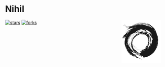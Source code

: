 # Nihil

<img src="./assets/icon.png" alt="Nihil icon" align=right width=128px />

[![stars](https://img.shields.io/github/stars/mesabloo/nihil?color=%23fdaa33&style=for-the-badge)](https://github.com/mesabloo/nihil/stargazers)    [![forks](https://img.shields.io/github/forks/mesabloo/nihil?color=%23654321&label=Forks&style=for-the-badge)](https://github.com/mesabloo/nihil/network/members)
